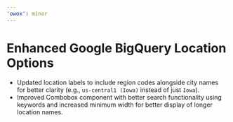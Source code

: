 ```yaml
---
'owox': minor
---
```


# Enhanced Google BigQuery Location Options

- Updated location labels to include region codes alongside city names for better clarity (e.g., `us-central1 (Iowa)` instead of just `Iowa`).
- Improved Combobox component with better search functionality using keywords and increased minimum width for better display of longer location names.
